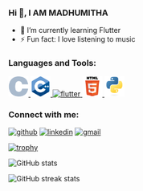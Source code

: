 ### Hi 👋, I AM MADHUMITHA

- 🌱 I’m currently learning Flutter 
- ⚡ Fun fact: I love listening to music 

<h3 align="left">Languages and Tools:</h3>
<p align="left">

 <a 
href="https://www.cprogramming.com/" target="_blank"> <img src="https://raw.githubusercontent.com/devicons/devicon/master/icons/c/c-original.svg" alt="c" width="40" height="40"/> </a> <a href="https://www.w3schools.com/cpp/" target="_blank"> <img src="https://raw.githubusercontent.com/devicons/devicon/master/icons/cplusplus/cplusplus-original.svg" alt="cplusplus" width="40" height="40"/> </a> <a href="https://flutter.dev" target="_blank"> <img src="https://www.vectorlogo.zone/logos/flutterio/flutterio-icon.svg" alt="flutter" width="40" height="40"/> </a> <a href="https://www.w3.org/html/" target="_blank"> <img src="https://raw.githubusercontent.com/devicons/devicon/master/icons/html5/html5-original-wordmark.svg" alt="html5" width="40" height="40"/> </a> <a href="https://www.python.org" target="_blank"> <img src="https://raw.githubusercontent.com/devicons/devicon/master/icons/python/python-original.svg" alt="python" width="40" height="40"/> </a> </p>

<h3 align="left">Connect with me:</h3>
<p align="left">

[<img src='https://cdn.jsdelivr.net/npm/simple-icons@3.0.1/icons/github.svg' alt='github' height='40'>](https://github.com/madhumitha2021)  [<img src='https://cdn.jsdelivr.net/npm/simple-icons@3.0.1/icons/linkedin.svg' alt='linkedin' height='40'>](https://www.linkedin.com/in/madhumitha-saravanamuthu/)  [<img src='https://image.flaticon.com/icons/png/512/122/122940.png' alt='gmail' height='40'>](madhumithasaravana25@gmail.com)  

[![trophy](https://github-profile-trophy.vercel.app/?username=madhumitha2021)](https://github.com/ryo-ma/github-profile-trophy)

![GitHub stats](https://github-readme-stats.vercel.app/api?username=madhumitha2021&show_icons=true)  

![GitHub streak stats](https://github-readme-streak-stats.herokuapp.com/?user=madhumitha2021)  



